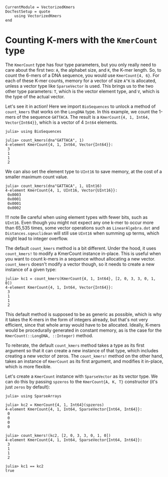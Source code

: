 ```@meta
CurrentModule = VectorizedKmers
DocTestSetup = quote
    using VectorizedKmers
end
```

# Counting K-mers with the `KmerCount` type

The `KmerCount` type has four type parameters, but you only really need to care about the first two: `A`, the alphabet size, and `K`, the K-mer length. So, to count the 6-mers of a DNA sequence, you would use `KmerCount{4, 6}`. For each of these K-mer counts, memory for a vector of size `A^K` is allocated, unless a vector type like `SparseVector` is used. This brings us to the two other type parameters: `T`, which is the vector element type, and `V`, which is the type of the actual vector.

Let's see it in action! Here we import `BioSequences` to unlock a method of `count_kmers` that works on the `LongDNA` type. In this example, we count the 1-mers of the sequence `GATTACA`. The result is a `KmerCount{4, 1, Int64, Vector{Int64}}`, which is a vector of 4 `Int64` elements.

```jldoctest
julia> using BioSequences

julia> count_kmers(dna"GATTACA", 1)
4-element KmerCount{4, 1, Int64, Vector{Int64}}:
 3
 1
 1
 2
```

We can also set the element type to `UInt16` to save memory, at the cost of a smaller maximum count value.

```jldoctest
julia> count_kmers(dna"GATTACA", 1, UInt16)
4-element KmerCount{4, 1, UInt16, Vector{UInt16}}:
 0x0003
 0x0001
 0x0001
 0x0002
```

!!! note
    Be careful when using element types with fewer bits, such as `UInt16`. Even though you might not expect any one k-mer to occur more than 65,535 times, some vector operations such as `LinearAlgebra.dot` and `Distances.sqeuclidean` will still use `UInt16` when summing up terms, which might lead to integer overflow.

The default `count_kmers` method is a bit different. Under the hood, it uses `count_kmers!` to modify a KmerCount instance in-place. This is useful when you want to count k-mers in a sequence without allocating a new vector. `count_kmers` doesn't modify a vector though, so it needs to create a new instance of a given type:

```jldoctest
julia> kc1 = count_kmers(KmerCount{4, 1, Int64}, [2, 0, 3, 3, 0, 1, 0])
4-element KmerCount{4, 1, Int64, Vector{Int64}}:
 3
 1
 1
 2
```

This default method is supposed to be as generic as possible, which is why it takes the K-mers in the form of integers already, but that's not very efficient, since that whole array would have to be allocated. Ideally, K-mers would be procedurally generated in constant memory, as is the case for the `KmerCount(::LongDNA, ::Integer)` method.

To reiterate, the default `count_kmers` method takes a type as its first argument so that it can create a new instance of that type, which includes creating a new vector of zeros. The `count_kmers!` method on the other hand, takes an instance of `KmerCount` as its first argument, and modifies it in-place, which is more flexible.

Let's create a `KmerCount` instance with `SparseVector` as its vector type. We can do this by passing `spzeros` to the `KmerCount{A, K, T}` constructor (it's just `zeros` by default):

```jldoctest
julia> using SparseArrays

julia> kc2 = KmerCount{4, 1, Int64}(spzeros)
4-element KmerCount{4, 1, Int64, SparseVector{Int64, Int64}}:
 0
 0
 0
 0

julia> count_kmers!(kc2, [2, 0, 3, 3, 0, 1, 0])
4-element KmerCount{4, 1, Int64, SparseVector{Int64, Int64}}:
 3
 1
 1
 2

julia> kc1 == kc2
true
```
